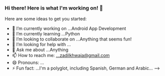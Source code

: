### Hi there! Here is what I'm working on!  👋

Here are some ideas to get you started:

- 🔭 I’m currently working on ...Android App Development
- 🌱 I’m currently learning ...Python 
- 👯 I’m looking to collaborate on ...Anything that seems fun!
- 🤔 I’m looking for help with ...
- 💬 Ask me about ...Anything
- 📫 How to reach me: ...zadilkhwaja@gmail.com
- 😄 Pronouns: ...
- ⚡ Fun fact: ...I'm a polyglot, including Spanish, German and Arabic...
-->
